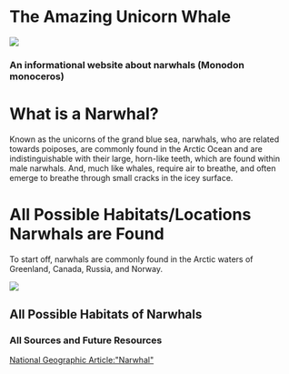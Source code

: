 # The Amazing Unicorn Whale
<body>
  <a> <img src="https://live.staticflickr.com/585/23344377835_909186d558_b.jpg"></a>
<h3>An informational website about narwhals (Monodon monoceros)</h3>
<h1> What is a Narwhal?</h1>
  <p> Known as the unicorns of the grand blue sea, narwhals, who are related towards poiposes, are commonly found in the Arctic Ocean and       are indistinguishable with their large, horn-like teeth, which are found within male narwhals. And, much like whales, require air to breathe, and often emerge to breathe through small cracks in the icey surface. </p>
<h1> All Possible Habitats/Locations Narwhals are Found </h1>
  <p> To start off, narwhals are commonly found in the Arctic waters of Greenland, Canada, Russia, and Norway.</p>
  <a><img src="https://upload.wikimedia.org/wikipedia/commons/3/39/Narwhal_at_ice_edge.jpg"></a>
<h2> All Possible Habitats of Narwhals</h2>

<h3> All Sources and Future Resources</h3>
<p><a href="https://shorturl.at/jvwTY" target="_blank">National Geographic Article:"Narwhal"</a></p>
</body>
